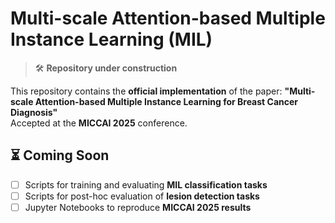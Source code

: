 # Multi-scale Attention-based Multiple Instance Learning (MIL)
> 🛠️ **Repository under construction**  

This repository contains the **official implementation** of the paper:
**"Multi-scale Attention-based Multiple Instance Learning for Breast Cancer Diagnosis"**  
Accepted at the **MICCAI 2025** conference.

## ⏳ Coming Soon
- [ ] Scripts for training and evaluating **MIL classification tasks**
- [ ] Scripts for post-hoc evaluation of **lesion detection tasks**
- [ ] Jupyter Notebooks to reproduce **MICCAI 2025 results**
